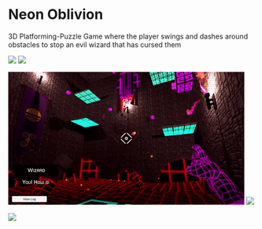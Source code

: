 # **Neon Oblivion**

3D Platforming-Puzzle Game where the player swings and dashes around obstacles to stop an evil wizard that has cursed them

![](gifs/neonOblivion_Shot1.gif)
![](gifs/neonOblivion_Death1.gif)

![](gifs/neonOblivion_Text.gif)
![](gifs/neonOblivion_Shot2.gif)

![](gifs/neonOblivion_Death2.gif)